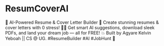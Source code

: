 # ResumCoverAI
🚀 AI-Powered Resume &amp; Cover Letter Builder 📝 Create stunning resumes &amp; cover letters with 0 stress! 🤖✨ Get smart AI suggestions, download sleek PDFs, and land your dream job — all for FREE! 💥  Built  by Agyare Kelvin Yeboah || CS @ UG.  #ResumeBuilder #AI #JobHunt 🌟
